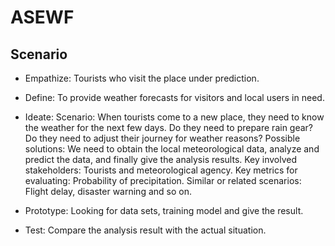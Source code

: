 # ASEWF
## Scenario
* Empathize: Tourists who visit the place under prediction.

* Define: To provide weather forecasts for visitors and local users in need.

* Ideate: 
Scenario: When tourists come to a new place, they need to know the weather for the next few days. Do they need to prepare rain gear? Do they need to adjust their journey for weather reasons?
Possible solutions: We need to obtain the local meteorological data, analyze and predict the data, and finally give the analysis results.
Key involved stakeholders: Tourists and meteorological agency.
Key metrics for evaluating: Probability of precipitation.
Similar or related scenarios: Flight delay, disaster warning and so on.

* Prototype: Looking for data sets, training model and give the result.

* Test: Compare the analysis result with the actual situation.
